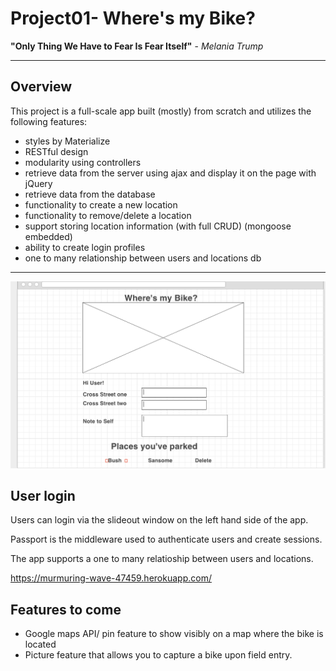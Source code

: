 # Project01- Where's my Bike?

**"Only Thing We Have to Fear Is Fear Itself"** - *Melania Trump*
***

## Overview

This project is a full-scale app built (mostly) from scratch and utilizes the following features:

* styles by Materialize
* RESTful design
* modularity using controllers
* retrieve data from the server using ajax and display it on the page with jQuery
* retrieve  data from the database
* functionality to create a new location
* functionality to remove/delete a location
* support storing location information (with full CRUD) (mongoose embedded)
* ability to create login profiles 
* one to many relationship between users and locations db
***


![ScreenShot](public/images/wireframe.png)



## User login

Users can login via the slideout window on the left hand side of the app.

Passport is the middleware used to authenticate users and create sessions.

The app supports a one to many relatioship between users and locations.


https://murmuring-wave-47459.herokuapp.com/

## Features to come

* Google maps API/ pin feature to show visibly on a map where the bike is located
* Picture feature that allows you to capture a bike upon field entry.

